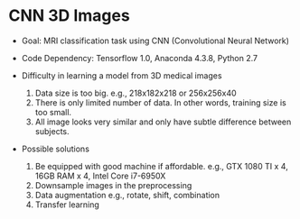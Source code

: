 # CNN 3D Images

* Goal: MRI classification task using CNN (Convolutional Neural Network)

* Code Dependency: Tensorflow 1.0, Anaconda 4.3.8, Python 2.7

* Difficulty in learning a model from 3D medical images
  1. Data size is too big. e.g., 218x182x218 or 256x256x40
  2. There is only limited number of data. In other words, training size is too small.
  3. All image looks very similar and only have subtle difference between subjects. 

* Possible solutions
  1. Be equipped with good machine if affordable. e.g., GTX 1080 TI x 4, 16GB RAM x 4, Intel Core i7-6950X
  2. Downsample images in the preprocessing
  3. Data augmentation e.g., rotate, shift, combination
  4. Transfer learning
